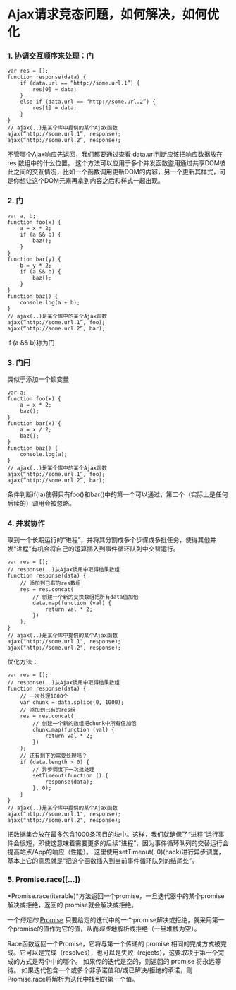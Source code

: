 # Ajax请求竞态问题，如何解决，如何优化

### 1.  协调交互顺序来处理：门

```
var res = [];
function response(data) {
    if (data.url == “http://some.url.1”) {
        res[0] = data;
    }
    else if (data.url == “http://some.url.2”) {
        res[1] = data;
    }
}
// ajax(..)是某个库中提供的某个Ajax函数
ajax(“http://some.url.1”, response);
ajax(“http://some.url.2”, response);
```

不管哪个Ajax响应先返回，我们都要通过查看 data.url判断应该把响应数据放在 res 数组中的什么位置。
这个方法可以应用于多个并发函数盗用通过共享DOM彼此之间的交互情况，比如一个函数调用更新DOM的内容，另一个更新其样式，可是你想让这个DOM元素再拿到内容之后和样式一起出现。

### 2. 门

```
var a, b;
function foo(x) {
    a = x * 2;
    if (a && b) {
        baz();
    }
}
function bar(y) {
    b = y * 2;
    if (a && b) {
        baz();
    }
}
function baz() {
    console.log(a + b);
}
// ajax(..)是某个库中的某个Ajax函数
ajax(“http://some.url.1”, foo);
ajax(“http://some.url.2”, bar);
```
if (a && b)称为门

### 3. 门闩

类似于添加一个锁变量

```
var a;
function foo(x) {
    a = x * 2;
    baz();
}
function bar(x) {
    a = x / 2;
    baz();
}
function baz() {
    console.log(a);
}
// ajax(..)是某个库中的某个Ajax函数
ajax(“http://some.url.1”, foo);
ajax(“http://some.url.2”, bar);
```

条件判断if(!a)使得只有foo()和bar()中的第一个可以通过，第二个（实际上是任何后续的）调用会被忽略。

### 4. 并发协作

取到一个长期运行的“进程”，并将其分割成多个步骤或多批任务，使得其他并发“进程”有机会将自己的运算插入到事件循环队列中交替运行。

```
var res = [];
// response(..)从Ajax调用中取得结果数组
function response(data) {
    // 添加到已有的res数组
    res = res.concat(
        // 创建一个新的变换数组把所有data值加倍
        data.map(function (val) {
            return val * 2;
        })
    );
}
// ajax(..)是某个库中提供的某个Ajax函数
ajax("http://some.url.1", response);
ajax("http://some.url.2", response);
```
优化方法：

```
var res = [];
// response(..)从Ajax调用中取得结果数组
function response(data) {
    // 一次处理1000个
    var chunk = data.splice(0, 1000);
    // 添加到已有的res组
    res = res.concat(
        // 创建一个新的数组把chunk中所有值加倍
        chunk.map(function (val) {
            return val * 2;
        })
    );
    // 还有剩下的需要处理吗？
    if (data.length > 0) {
        // 异步调度下一次批处理
        setTimeout(function () {
            response(data);
        }, 0);
    }
}
// ajax(..)是某个库中提供的某个Ajax函数
ajax("http://some.url.1", response);
ajax("http://some.url.2", response);
```
把数据集合放在最多包含1000条项目的块中。这样，我们就确保了“进程”运行事件会很短，即使这意味着需要更多的后续“进程”，因为事件循环队列的交替运行会提高站点/App的响应（性能）。
这里使用setTimeout(..0)(hack)进行异步调度，基本上它的意思就是“把这个函数插入到当前事件循环队列的结尾处”。

### 5. Promise.race([…])

*Promise.race(iterable)*方法返回一个promise，一旦迭代器中的某个promise解决或拒绝，返回的 promise就会解决或拒绝。

一个*待定的* [Promise](https://developer.mozilla.org/zh-CN/docs/Web/JavaScript/Reference/Global_Objects/Promise) 只要给定的迭代中的一个promise解决或拒绝，就采用第一个promise的值作为它的值，从而*异步*地解析或拒绝（一旦堆栈为空）。

Race函数返回一个Promise，它将与第一个传递的 promise 相同的完成方式被完成。它可以是完成（resolves），也可以是失败（rejects），这要取决于第一个完成的方式是两个中的哪个。
如果传的迭代是空的，则返回的 promise 将永远等待。
如果迭代包含一个或多个非承诺值和/或已解决/拒绝的承诺，则Promise.race将解析为迭代中找到的第一个值。
